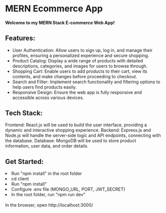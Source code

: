 # MERN Ecommerce App

#### Welcome to my MERN Stack E-commerce Web App!

## Features:

<ul>
  <li>
    User Authentication: Allow users to sign up, log in, and manage their profiles, ensuring a personalized experience and secure shopping.
  </li>
  <li>
    Product Catalog: Display a wide range of products with detailed descriptions, categories, and images for users to browse through.
  </li>
  <li>
    Shopping Cart: Enable users to add products to their cart, view its contents, and make changes before proceeding to checkout.
  </li>
  <li>
    Search and Filter: Implement search functionality and filtering options to help users find products easily.
  </li>
  <li>
    Responsive Design: Ensure the web app is fully responsive and accessible across various devices.
  </li>
</ul>


## Tech Stack:

Frontend: React.js will be used to build the user interface, providing a dynamic and interactive shopping experience.
Backend: Express.js and Node.js will handle the server-side logic and API endpoints, connecting with the database.
Database: MongoDB will be used to store product information, user data, and order details.

## Get Started:

<li>Run "npm install" in the root folder</li>
<li>cd client</li>
<li>Run "npm install"</li>
<li>Configure .env file (MONGO_URL, PORT, JWT_SECRET)</li>
<li>In the root folder, run "npm run dev"</li>
<br/>
In the browser, open http://localhost:3000/
